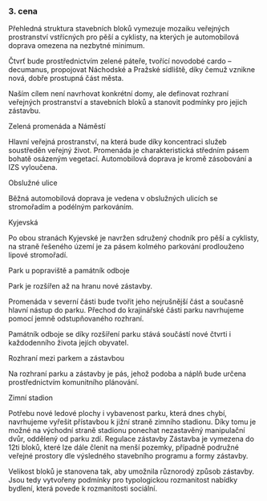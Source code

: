 ### 3. cena

Přehledná struktura stavebních bloků vymezuje mozaiku veřejných prostranství vstřícných pro pěší a cyklisty, na kterých je automobilová doprava omezena na nezbytné minimum. 

Čtvrť bude prostřednictvím zelené páteře, tvořící novodobé cardo – decumanus, propojovat Náchodské a Pražské sídliště, díky čemuž vznikne nová, dobře prostupná část města.

Naším cílem není navrhovat konkrétní domy, ale definovat rozhraní veřejných prostranství a stavebních bloků a stanovit podmínky pro jejich zástavbu.


Zelená promenáda a Náměstí

Hlavní veřejná prostranství, na která bude díky koncentraci služeb soustředěn veřejný život. Promenáda je charakteristická středním pásem bohatě osázeným vegetací. Automobilová doprava je kromě zásobování a IZS vyloučena.


Obslužné ulice

Běžná automobilová doprava je vedena v obslužných ulicích se stromořadím a podélným parkováním.


Kyjevská

Po obou stranách Kyjevské je navržen sdružený chodník pro pěší a cyklisty, na straně řešeného území je za pásem kolmého parkování prodlouženo lipové stromořadí.


Park u popraviště a památník odboje

Park je rozšířen až na hranu nové zástavby.

Promenáda v severní části bude tvořit jeho nejrušnější část a současně hlavní nástup do parku. Přechod do krajinářské části parku navrhujeme pomocí jemně odstupňovaného rozhraní.

Památník odboje se díky rozšíření parku stává součástí nové čtvrti i každodenního života jejích obyvatel.


Rozhraní mezi parkem a zástavbou

Na rozhraní parku a zástavby je pás, jehož podoba a náplň bude určena prostřednictvím komunitního plánování.


Zimní stadion

Potřebu nové ledové plochy i vybavenost parku, která dnes chybí, navrhujeme vyřešit přístavbou k jižní straně zimního stadionu. Díky tomu je možné na východní straně stadionu ponechat nezastavěný manipulační dvůr, oddělený od parku zdí.
Regulace zástavby
Zástavba je vymezena do 12ti bloků, které lze dále členit na menší pozemky, případně podružné veřejné prosto­ry dle výsledného stavebního programu a formy zástavby.

Velikost bloků je stanovena tak, aby umožnila různorodý způsob zástavby. Jsou tedy vytvořeny podmínky pro typologickou rozmanitost nabídky bydlení, která povede k rozmanitosti sociální.
